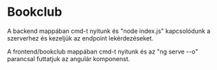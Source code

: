 # Bookclub

A backend mappában cmd-t nyitunk és "node index.js" kapcsolódunk a szerverhez és kezeljük az endpoint lekérdezéseket.

A frontend/bookclub mappában cmd-t nyitunk és az "ng serve --o" parancsal futtatjuk az angulár komponenst.
